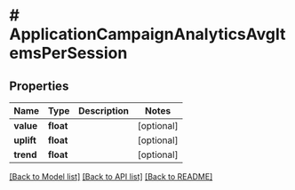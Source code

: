 # # ApplicationCampaignAnalyticsAvgItemsPerSession

## Properties

Name | Type | Description | Notes
------------ | ------------- | ------------- | -------------
**value** | **float** |  | [optional] 
**uplift** | **float** |  | [optional] 
**trend** | **float** |  | [optional] 

[[Back to Model list]](../../README.md#documentation-for-models) [[Back to API list]](../../README.md#documentation-for-api-endpoints) [[Back to README]](../../README.md)


